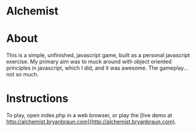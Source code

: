 Alchemist
=========

About
=====
This is a simple, unfinished, javascript game, built as a personal javascript exercise. My primary aim was to muck around with object oriented principles in javascript, which I did, and it was awesome. The gameplay... not so much.

Instructions
============
To play, open index.php in a web browser, or play the [live demo at http://alchemist.bryanbraun.com](http://alchemist.bryanbraun.com).
